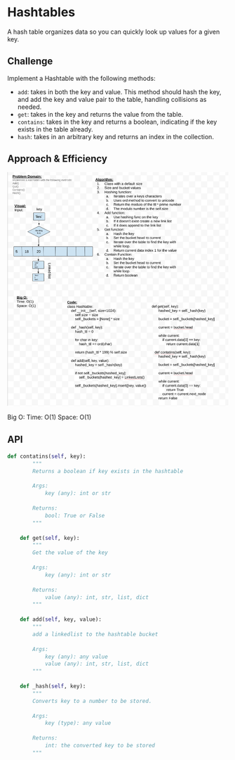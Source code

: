 # Hashtables

A hash table organizes data so you can quickly look up values for a given key.

## Challenge

Implement a Hashtable with the following methods:

- `add`: takes in both the key and value. This method should hash the key, and add the key and value pair to the table, handling collisions as needed.
- `get`: takes in the key and returns the value from the table.
- `contains`: takes in the key and returns a boolean, indicating if the key exists in the table already.
- `hash`: takes in an arbitrary key and returns an index in the collection.

## Approach & Efficiency

![image](../../assets/hashtable.png)

Big O:
Time: O(1)
Space: O(1)

## API

```py
def contatins(self, key):
        """
        Returns a boolean if key exists in the hashtable

        Args:
            key (any): int or str

        Returns:
            bool: True or False
        """

    def get(self, key):
        """
        Get the value of the key

        Args:
            key (any): int or str

        Returns:
            value (any): int, str, list, dict
        """

    def add(self, key, value):
        """
        add a linkedlist to the hashtable bucket

        Args:
            key (any): any value
            value (any): int, str, list, dict
        """

    def _hash(self, key):
        """
        Converts key to a number to be stored.

        Args:
            key (type): any value

        Returns:
            int: the converted key to be stored
        """


```
